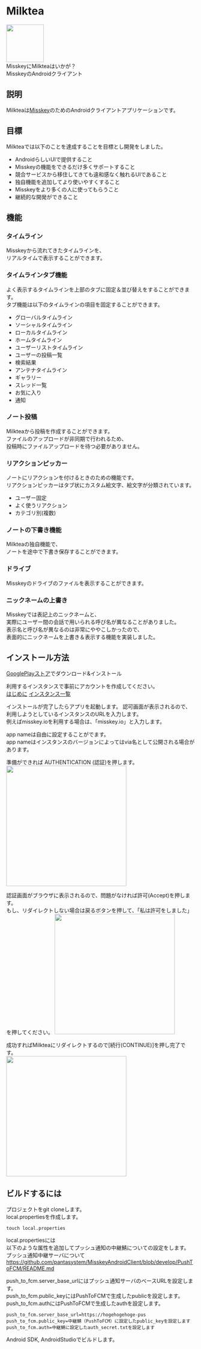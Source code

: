 # Milktea

<img src="https://github.com/Kinoshita0623/MisskeyAndroidClient/blob/master/app/src/main/ic_launcher-web.png?raw=true" width="100px">
<br>
MisskeyにMilkteaはいかが？<br>
MisskeyのAndroidクライアント<br>

## 説明
Milkteaは[Misskey](https://github.com/misskey-dev/misskey)のためのAndroidクライアントアプリケーションです。<br>

## 目標
Milkteaでは以下のことを達成することを目標とし開発をしました。
- AndroidらしいUIで提供すること
- Misskeyの機能をできるだけ多くサポートすること
- 競合サービスから移住してきても違和感なく触れるUIであること
- 独自機能を追加してより使いやすくすること
- Misskeyをより多くの人に使ってもらうこと
- 継続的な開発ができること

## 機能
### タイムライン
Misskeyから流れてきたタイムラインを、<br>
リアルタイムで表示することができます。<br>

### タイムラインタブ機能
よく表示するタイムラインを上部のタブに固定＆並び替えをすることができます。<br>
タブ機能は以下のタイムラインの項目を固定することができます。
- グローバルタイムライン
- ソーシャルタイムライン
- ローカルタイムライン
- ホームタイムライン
- ユーザーリストタイムライン
- ユーザーの投稿一覧
- 検索結果
- アンテナタイムライン
- ギャラリー
- スレッド一覧
- お気に入り
- 通知
### ノート投稿
Milkteaから投稿を作成することができます。<br>
ファイルのアップロードが非同期で行われるため、<br>
投稿時にファイルアップロードを待つ必要がありません。<br>

### リアクションピッカー
ノートにリアクションを付けるときのための機能です。<br>
リアクションピッカーはタブ状にカスタム絵文字、絵文字が分類されています。<br>
- ユーザー固定
- よく使うリアクション
- カテゴリ別(複数)

### ノートの下書き機能
Milkteaの独自機能で、<br>
ノートを途中で下書き保存することができます。
### ドライブ
Misskeyのドライブのファイルを表示することができます。

### ニックネームの上書き
Misskeyでは表記上のニックネームと、<br>
実際にユーザー間の会話で用いられる呼び名が異なることがありました。<br>
表示名と呼び名が異なるのは非常にややこしかったので、<br>
表面的にニックネームを上書き＆表示する機能を実装しました。<br>


## インストール方法
[GooglePlayストア](https://play.google.com/store/apps/details?id=jp.panta.misskeyandroidclient)でダウンロード&インストール

利用するインスタンスで事前にアカウントを作成してください。<br>
[はじめに](https://join.misskey.page/ja/wiki/first)
[インスタンス一覧](https://join.misskey.page/ja/wiki/instances/)

インストールが完了したらアプリを起動します。
認可画面が表示されるので、利用しようとしているインスタンスのURLを入力します。<br>
例えばmisskey.ioを利用する場合は、「misskey.io」と入力します。

app nameは自由に設定することがでます。<br>
app nameはインスタンスのバージョンによってはvia名として公開される場合があります。<br>

準備ができれば AUTHENTICATION (認証)を押します。<br>
<img src="https://user-images.githubusercontent.com/38454985/81928170-d03c8080-961f-11ea-8acc-b1d752d72de7.png" width="320px">

認証画面がブラウザに表示されるので、問題がなければ許可(Accept)を押します。<br>
もし、リダイレクトしない場合は戻るボタンを押して、「私は許可をしました」を押してください。
<img src="https://user-images.githubusercontent.com/38454985/81928454-3cb77f80-9620-11ea-839b-ea28962a0a92.png" width="320px">

成功すればMilkteaにリダイレクトするので[続行(CONTINUE)]を押し完了です。<br>
<img src="https://user-images.githubusercontent.com/38454985/81928572-6c668780-9620-11ea-800a-bbb03721ce8e.png" width="320px">



## ビルドするには

プロジェクトをgit cloneします。<br>
local.propertiesを作成します。<br>
```
touch local.properties
```
local.propertiesには<br>
以下のような属性を追加してプッシュ通知の中継鯖についての設定をします。<br>
プッシュ通知中継サーバについて<br>
https://github.com/pantasystem/MisskeyAndroidClient/blob/develop/PushToFCM/README.md<br>

push_to_fcm.server_base_urlにはプッシュ通知サーバのベースURLを設定します。<br>
push_to_fcm.public_keyにはPushToFCMで生成したpublicを設定します。<br>
push_to_fcm.authにはPushToFCMで生成したauthを設定します。

```
push_to_fcm.server_base_url=https://hogehogehoge-pus
push_to_fcm.public_key=中継鯖（PushToFCM）に設定したpublic_keyを設定します
push_to_fcm.auth=中継鯖に設定したauth_secret.txtを設定します
```
Android SDK, AndroidStudioでビルドします。
